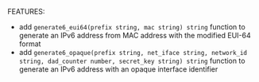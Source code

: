 <!-- markdownlint-disable-file MD013 MD041 -->
FEATURES:

* add `generate6_eui64(prefix string, mac string) string` function to generate an IPv6 address from MAC address with the modified EUI-64 format
* add `generate6_opaque(prefix string, net_iface string, network_id string, dad_counter number, secret_key string) string` function to generate an IPv6 address with an opaque interface identifier
